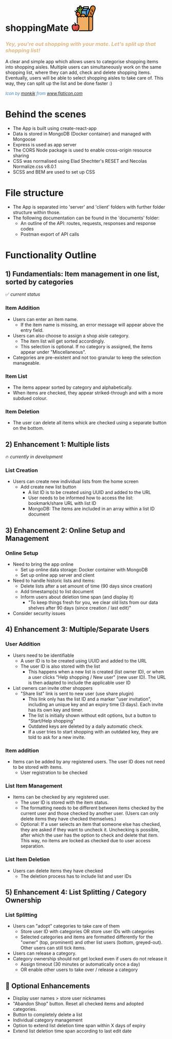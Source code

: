 # shoppingMate ![shopping bag icon](client/public/logo80.png)

### <span style="color:BurlyWood"> _Yey, you're out shopping with your mate. Let's split up that shopping list!_  </span>

A clear and simple app which allows users to categorise shopping items into shopping aisles. Multiple users can simultaneously work on the same shopping list, where they can add, check and delete shopping items. 
Eventually, users will be able to select shopping aisles to take care of. This way, they can split up the list and be done faster :) 

<span style="color:SteelBlue;font-size:small"> _Icon by <a href="https://www.flaticon.com/authors/monkik" title="monkik">monkik</a> from <a href="https://www.flaticon.com/" title="Flaticon">www.flaticon.com</a>_ </span>

# Behind the scenes

- The App is built using create-react-app
- Data is stored in MongoDB (Docker container) and managed with Mongoose
- Express is used as app server
- The CORS Node package is used to enable cross-origin resource sharing
- CSS was normalised using Elad Shechter's RESET and Necolas Normalize.css v8.0.1
- SCSS and BEM are used to set up CSS


# File structure
- The App is separated into 'server' and 'client' folders with further folder structure within those.
- The following documentation can be found in the 'documents' folder:
  - An outline of the API: routes, requests, responses and response codes
  - Postman export of API calls

# Functionality Outline

## 1) Fundamentials: Item management in one list, sorted by categories
✅ _current status_

### Item Addition
- Users can enter an item name. 
    - If the item name is missing, an error message will appear above the entry field. 
- Users can also choose to assign a shop aisle category. 
    - The item list will get sorted accordingly. 
    - This selection is optional. If no category is assigned, the items appear under "Miscellaneous". 
- Categories are pre-existent and not too granular to keep the selection manageable.

### Item List
- The items appear sorted by category and alphabetically. 
- When items are checked, they appear striked-through and with a more subdued colour. 

### Item Deletion
- The user can delete all items whick are checked using a separate button on the bottom.

## 2) Enhancement 1: Multiple lists 
🔥 _currently in development_

### List Creation
- Users can create new individual lists from the home screen
  - Add create new list button
    - A list ID is to be created using UUID and added to the URL
    - User needs to be informed how to access the list: bookmark/share URL with list ID
    - MongoDB: The items are included in an array within a list ID document

## 3) Enhancement 2: Online Setup and Management

### Online Setup
- Need to bring the app online
  - Set up online data storage: Docker container with MongoDB
  - Set up online app server and client  
- Need to handle historic lists and items: 
  - Delete lists after a set amount of time (90 days since creation)
  - Add timestamp(s) to list document
  - Inform users about deletion time span (and display it)
    - "To keep things fresh for you, we clear old lists from our data shelves after 90 days (since creation / last edit)"
- Consider security issues

## 4) Enhancement 3: Multiple/Separate Users

### User Addition
- Users need to be identifiable
  - A user ID is to be created using UUID and added to the URL
  - The user ID is also stored with the list
    - This happens when a new list is created (list owner ID), or when a user clicks "Help shopping / New user" (new user ID). The URL is then adapted to include the applicable user ID
- List owners can invite other shoppers 
  - "Share list" link is sent to new user (use share plugin)
    - This link only has the list ID and a marker "user invitation", including an unique key and an expiry time (3 days). Each invite has its own key and timer.
    - The list is initially shown without edit options, but a button to "Start/Help shopping"
    - Outdated keys are deleted by a daily automatic check.
    - If a user tries to start shopping with an outdated key, they are told to ask for a new invite.

### Item addition
- Items can be added by any registered users. The user ID does not need to be stored with items.
  - User registration to be checked

### List Item Management
- Items can be checked by any registered user.
  - The user ID is stored with the item status.
  - The formatting needs to be different between items checked by the current user and those checked by another user. (Users can only delete items they have checked themselves.) 
  - Optional: If a user selects an item that someone else has checked, they are asked if they want to uncheck it. Unchecking is possible, after which the user has the option to check and delete that item. This way, no items are locked as checked due to user access separation.

### List Item Deletion
- Users can delete items they have checked
  - The deletion process has to include list and user IDs

## 5) Enhancement 4: List Splitting / Category Ownership

### List Splitting
- Users can "adopt" categories to take care of them
  - Store user ID with categories OR store user IDs with categories
  - Selected categories and items are formatted differently for the "owner" (top, prominent) and other list users (bottom, greyed-out). Other users can still tick items.
- Users can release a category. 
- Category ownership should not get locked even if users do not release it
  - Assign timeout (30 minutes or automatically once a day)
  - OR enable other users to take over / release a category

## 🍬 Optional Enhancements

- Display user names > store user nicknames
- "Abandon Shop" button. Reset all checked items and adopted categories. 
- Button to completely delete a list
- Individual category management
- Option to extend list deletion time span within X days of expiry
- Extend list deletion time span according to last edit date